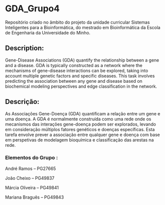 # GDA_Grupo4

Repositório criado no âmbito do projeto da unidade curricular Sistemas Inteligentes para a Bioinformática, do mestrado em Bioinformática da Escola de Engenharia da Universidade do Minho.

## Description:
Gene-Disease Associations (GDA) quantify the relationship between a gene and a disease. GDA is typically constructed as a network where the mechanisms of gene-disease interactions can be explored, taking into account multiple genetic factors and specific diseases. This task involves predicting the association between any gene and disease based on biochemical modeling perspectives and edge classification in the network.

## Descrição:
As Associações Gene-Doença (GDA) quantificam a relação entre um gene e uma doença. A GDA é normalmente construída como uma rede onde os mecanismos das interações gene-doença podem ser explorados, levando em consideração múltiplos fatores genéticos e doenças específicas. Esta tarefa envolve prever a associação entre qualquer gene e doença com base em perspetivas de modelagem bioquímica e classificação das arestas na rede.


### Elementos do Grupo : 

André Ramos – PG27665

João Cheixo – PG49837

Márcia Oliveira – PG49841

Mariana Braguês – PG49843
